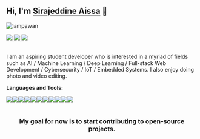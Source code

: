 ## Hi, I'm [Sirajeddine Aissa](https://sirajeddineaissa.herokuapp.com) 👋

<p align="left"> <img src="https://komarev.com/ghpvc/?username=Dismalness&label=Views&color=green&style=plastic" alt="iampawan" /> </p>

<a href="https://linkedin.com/in/sirajeddineaissa">
  <img src="https://img.icons8.com/color/48/000000/linkedin.png"/>
</a>
<a href="https://discord.com/users/279584307180470272">
  <img src="https://img.icons8.com/color/48/000000/discord-new-logo.png"/>
</a>
<a href="https://www.instagram.com/sirajeddine.aissa">
  <img src="https://img.icons8.com/color/48/000000/instagram-new--v1.png"/>
</a>

<br/>
<br/>

I am an aspiring student developer who is interested in a myriad of fields such as AI / Machine Learning / Deep Learning / Full-stack Web Development / Cybersecurity / IoT / Embedded Systems. I also enjoy doing photo and video editing.

**Languages and Tools:**

<div style="display: flex">
  <img src="https://img.icons8.com/color/48/000000/typescript.png"/>
  <img src="https://img.icons8.com/color/48/000000/python--v1.png"/>  
  <img src="https://img.icons8.com/color/48/000000/c-plus-plus-logo.png"/>
  <img src="https://img.icons8.com/ultraviolet/48/000000/react--v1.png"/>  
  <img src="https://img.icons8.com/color/48/000000/nodejs.png"/>
  <img src="https://img.icons8.com/color/48/000000/mongodb.png"/>
  <img src="https://img.icons8.com/color/48/000000/firebase.png"/>
  <img src="https://img.icons8.com/fluent/48/000000/docker.png"/>
  <img src="https://img.icons8.com/color/48/000000/mysql-logo.png"/>
  <img src="https://img.icons8.com/color/48/000000/git.png"/>
  <img src="https://img.icons8.com/material-rounded/48/000000/console.png"/>
</div>

<br>

<div align="center">
  
### My goal for now is to start contributing to open-source projects.
  
</div>

